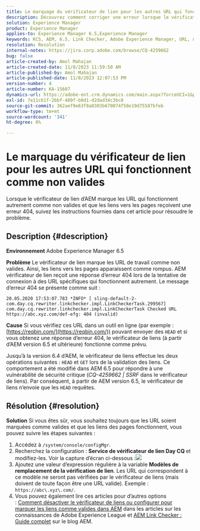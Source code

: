 ```yaml
---
title: Le marquage du vérificateur de lien pour les autres URL qui fonctionnent comme non valides
description: Découvrez comment corriger une erreur lorsque le vérificateur de liens marque les URL comme non valides dans Adobe Experience Manager.
solution: Experience Manager
product: Experience Manager
applies-to: Experience Manager 6.5,Experience Manager
keywords: KCS, AEM, 6.5, Link Checker, Adobe Experience Manager, URL, marquage, non valide
resolution: Resolution
internal-notes: https://jira.corp.adobe.com/browse/CQ-4259662
bug: false
article-created-by: Amol Mahajan
article-created-date: 11/8/2023 11:59:50 AM
article-published-by: Amol Mahajan
article-published-date: 11/8/2023 12:07:53 PM
version-number: 4
article-number: KA-15607
dynamics-url: https://adobe-ent.crm.dynamics.com/main.aspx?forceUCI=1&pagetype=entityrecord&etn=knowledgearticle&id=df5a494e-2e7e-ee11-8179-6045bd006704
exl-id: 7e11c61f-2bbf-409f-b0d1-d2dad34c3bc8
source-git-commit: 362aef9e63f8a0303b670074f58e19d75587bfeb
workflow-type: tm+mt
source-wordcount: '341'
ht-degree: 0%

---
```


# Le marquage du vérificateur de lien pour les autres URL qui fonctionnent comme non valides


Lorsque le vérificateur de lien d’AEM marque les URL qui fonctionnent autrement comme non valides et que les liens vers les pages reçoivent une erreur 404, suivez les instructions fournies dans cet article pour résoudre le problème.

## Description {#description}


<b>Environnement</b>
Adobe Experience Manager 6.5

<b>Problème</b>
Le vérificateur de lien marque les URL de travail comme non valides.
Ainsi, les liens vers les pages apparaissent comme rompus.
AEM vérificateur de lien reçoit une réponse d’erreur 404 lors de la tentative de connexion à des URL spécifiques qui fonctionnent autrement. Le message d’erreur 404 se présente comme suit :


```
20.05.2020 17:53:07.783 *INFO* [ sling-default-2-com.day.cq.rewriter.linkchecker.impl.LinkCheckerTask.299567]  com.day.cq.rewriter.linkchecker.impl.LinkCheckerTask Checked URL https://abc.xyz.com/def-efg: 404 (invalid)
```




<b>Cause</b>
Si vous vérifiez ces URL dans un outil en ligne (par exemple : [https://reqbin.com/](https://reqbin.com/)) pouvant envoyer des `HEAD` et si vous obtenez une réponse d’erreur 404, le vérificateur de liens (à partir d’AEM version 6.5 et ultérieure) fonctionne comme prévu.

Jusqu’à la version 6.4 d’AEM, le vérificateur de liens effectue les deux opérations suivantes : `HEAD` et `GET` lors de la validation des liens.
Ce comportement a été modifié dans AEM 6.5 pour répondre à une vulnérabilité de sécurité critique (*CQ-4259662 | SSRF* dans le vérificateur de liens).
Par conséquent, à partir de AEM version 6.5, le vérificateur de liens n’envoie que les `HEAD` requêtes.


## Résolution {#resolution}


<b>Solution</b>
Si vous êtes sûr, vous souhaitez toujours que les URL soient marquées comme valides et que les liens des pages fonctionnent, vous pouvez suivre les étapes suivantes :

1. Accédez à `/system/console/configMgr`.
2. Recherchez la configuration : <b>Service de vérificateur de lien Day CQ </b>et modifiez-les. Voir la capture d’écran ci-dessous :![](https://adobe.sharepoint.com/sites/D365EntAttachments/knowledgearticle/AEM%206-5%20-%20Link%20Checker%20marking%20otherwise%20working%20URLs%20as%20invalid_33E795C65D9EEA11A812000D3A3038A2/LinkChecker_AEM65_image.jpg)
3. Ajoutez une valeur d’expression régulière à la variable <b>Modèles de remplacement de la vérification de lien</b>. Les URL qui correspondent à ce modèle ne seront pas vérifiées par le vérificateur de liens (mais doivent de toute façon être une URL valide). Exemple : `https://abc\.xyz\.com/`.
4. Vous pouvez également lire ces articles pour d’autres options : [Comment désactiver le vérificateur de liens ou configurer pour marquer les liens comme valides dans AEM](https://experienceleague.adobe.com/docs/experience-cloud-kcs/kbarticles/KA-16563.html?lang=en) dans les articles sur les connaissances de Adobe Experience League et [AEM Link Checker : Guide complet](https://experienceleaguecommunities.adobe.com/t5/adobe-experience-manager-blogs/aem-link-checker-comprehensive-guide/ba-p/290779) sur le blog AEM.
